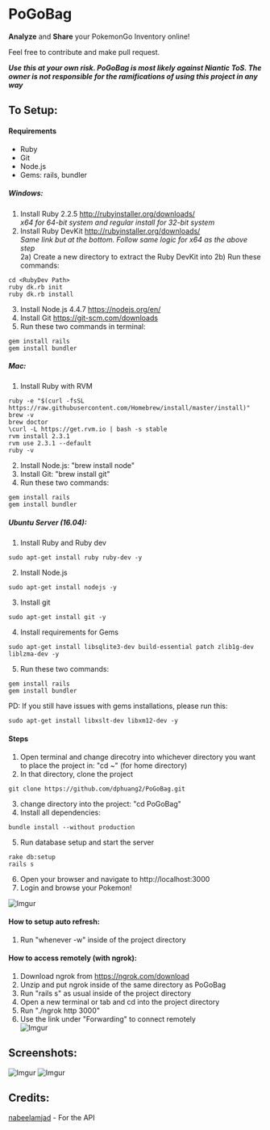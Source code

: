 # PoGoBag

**Analyze** and **Share** your PokemonGo Inventory online!

Feel free to contribute and make pull request.

<i><b>Use this at your own risk. PoGoBag is most likely against Niantic ToS. The owner is not responsible for the ramifications of using this project in any way</b></i>

## To Setup:

#### Requirements

* Ruby
* Git
* Node.js
* Gems: rails, bundler

##### Windows:
1) Install Ruby 2.2.5 http://rubyinstaller.org/downloads/ <br>
<i>x64 for 64-bit system and regular install for 32-bit system</i> <br>
2) Install Ruby DevKit http://rubyinstaller.org/downloads/ <br>
<i>Same link but at the bottom. Follow same logic for x64 as the above step</i> <br>
2a) Create a new directory to extract the Ruby DevKit into <RubyDev Path>
2b) Run these commands:
```
cd <RubyDev Path>
ruby dk.rb init
ruby dk.rb install
```
3) Install Node.js 4.4.7 https://nodejs.org/en/ <br>
4) Install Git https://git-scm.com/downloads <br>
5) Run these two commands in terminal: <br>
```
gem install rails
gem install bundler
```
##### Mac:
1) Install Ruby with RVM <br>
```
ruby -e "$(curl -fsSL https://raw.githubusercontent.com/Homebrew/install/master/install)"
brew -v
brew doctor
\curl -L https://get.rvm.io | bash -s stable
rvm install 2.3.1
rvm use 2.3.1 --default
ruby -v
```
2) Install Node.js: "brew install node" <br>
3) Install Git: "brew install git" <br>
4) Run these two commands: <br>
```
gem install rails
gem install bundler
```

##### Ubuntu Server (16.04):
1) Install Ruby and Ruby dev <br>
```
sudo apt-get install ruby ruby-dev -y
```
2) Install Node.js <br>
```
sudo apt-get install nodejs -y
```
3) Install git <br>
```
sudo apt-get install git -y
```
4) Install requirements for Gems <br>
```
sudo apt-get install libsqlite3-dev build-essential patch zlib1g-dev liblzma-dev -y
```
5) Run these two commands: <br>
```
gem install rails
gem install bundler
```
PD: If you still have issues with gems installations, please run this:
```
sudo apt-get install libxslt-dev libxm12-dev -y
```

#### Steps

1) Open terminal and change direcotry into whichever directory you want to place the project in: "cd ~" (for home directory) <br>
2) In that directory, clone the project <br>
```
git clone https://github.com/dphuang2/PoGoBag.git 
```
3) change directory into the project: "cd PoGoBag" <br>
4) Install all dependencies:  <br>
```
bundle install --without production
```
5) Run database setup and start the server <br>
```
rake db:setup
rails s
```

6) Open your browser and navigate to http://localhost:3000 <br>
7) Login and browse your Pokemon!

![Imgur](http://i.imgur.com/Yzz5ouC.png)

#### How to setup auto refresh:

1) Run "whenever -w" inside of the project directory

#### How to access remotely (with ngrok):

1) Download ngrok from https://ngrok.com/download <br>
2) Unzip and put ngrok inside of the same directory as PoGoBag <br>
3) Run "rails s" as usual inside of the project directory <br>
4) Open a new terminal or tab and cd into the project directory <br>
5) Run "./ngrok http 3000" <br>
6) Use the link under "Forwarding" to connect remotely <br>
![Imgur](http://i.imgur.com/7k6Kii3.png)

## Screenshots:

![Imgur](http://i.imgur.com/SdEIGjF.png)
![Imgur](http://i.imgur.com/lPvCpYa.png)

## Credits:

[nabeelamjad](https://github.com/nabeelamjad/poke-api) - For the API
